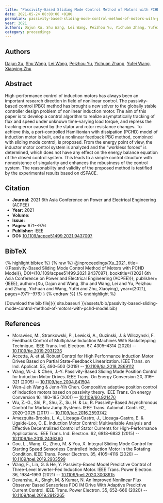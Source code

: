 ```yaml
---
title: "Passivity-Based Sliding Mode Control Method of Motors with PCHD Model"
date: 2021-05-24 00:00:00 +0100
permalink: passivity-based-sliding-mode-control-method-of-motors-with-pchd-model
year: 2021
authors: Dajun Xu, Shu Wang, Lei Wang, Peizhou Yu, Yichuan Zhang, Yufei Wang, Xiaoying Zhu
category: proceedings
---
```

 
## Authors
[Dajun Xu](authors/dajun-xu), [Shu Wang](authors/shu-wang), [Lei Wang](authors/lei-wang), [Peizhou Yu](authors/peizhou-yu), [Yichuan Zhang](authors/yichuan-zhang), [Yufei Wang](authors/yufei-wang), [Xiaoying Zhu](authors/xiaoying-zhu)
 
## Abstract
High-performance control of induction motors has always been an important research direction in field of nonlinear control. The passivity-based control (PBC) method has brought a new solver to the globally stable controller design problem of nonlinear induction motor. The aim of this paper is to develop a control algorithm to realize asymptotically tracking of flux and speed under unknown time-varying load torque, and repress the tracking error caused by the stator and rotor resistance changes. To achieve this, a port-controlled Hamiltonian with dissipation (PCHD) model of induction motor is built, and a nonlinear feedback PBC method, combined with sliding mode control, is proposed. From the energy point of view, the inductor motor control system is analyzed and the “workless forces” is determined, which does not have any effect on the energy balance equation of the closed control system. This leads to a simple control structure with nonexistence of singularity and enhances the robustness of the control system. The reasonability and validity of the proposed method is testified by the experimental results based on dSPACE.
 
## Citation
- **Journal:** 2021 6th Asia Conference on Power and Electrical Engineering (ACPEE)
- **Year:** 2021
- **Volume:** 
- **Issue:** 
- **Pages:** 971--976
- **Publisher:** IEEE
- **DOI:** [10.1109/acpee51499.2021.9437097](https://doi.org/10.1109/acpee51499.2021.9437097)
 
## BibTeX
{% highlight bibtex %}
{% raw %}
@inproceedings{Xu_2021,
  title={{Passivity-Based Sliding Mode Control Method of Motors with PCHD Model}},
  DOI={10.1109/acpee51499.2021.9437097},
  booktitle={{2021 6th Asia Conference on Power and Electrical Engineering (ACPEE)}},
  publisher={IEEE},
  author={Xu, Dajun and Wang, Shu and Wang, Lei and Yu, Peizhou and Zhang, Yichuan and Wang, Yufei and Zhu, Xiaoying},
  year={2021},
  pages={971--976}
}
{% endraw %}
{% endhighlight %}
 
[Download the bib file]({{ site.baseurl }}/assets/bib/passivity-based-sliding-mode-control-method-of-motors-with-pchd-model.bib)
 
## References
- Morawiec, M., Strankowski, P., Lewicki, A., Guzinski, J. & Wilczynski, F. Feedback Control of Multiphase Induction Machines With Backstepping Technique. IEEE Trans. Ind. Electron. 67, 4305–4314 (2020) -- [10.1109/tie.2019.2931236](https://doi.org/10.1109/tie.2019.2931236)
- Accetta, A. et al. Robust Control for High Performance Induction Motor Drives Based on Partial State-Feedback Linearization. IEEE Trans. on Ind. Applicat. 55, 490–503 (2019) -- [10.1109/tia.2018.2869112](https://doi.org/10.1109/tia.2018.2869112)
- Wang, W.-J. & Chen, J.-Y. Passivity-Based Sliding Mode Position Control for Induction Motor Drives. IEEE Trans. On Energy Conversion 20, 316–321 (2005) -- [10.1109/tec.2004.841504](https://doi.org/10.1109/tec.2004.841504)
- Wen-Jieh Wang & Jenn-Yih Chen. Compositive adaptive position control of induction motors based on passivity theory. IEEE Trans. On energy Conversion 16, 180–185 (2001) -- [10.1109/60.921470](https://doi.org/10.1109/60.921470)
- Wu, Z.-G., Shi, P., Shu, Z., Su, H. & Lu, R. Passivity-Based Asynchronous Control for Markov Jump Systems. IEEE Trans. Automat. Contr. 62, 2020–2025 (2017) -- [10.1109/tac.2016.2593742](https://doi.org/10.1109/tac.2016.2593742)
- Amezquita-Brooks, L. A., Liceaga-Castro, J., Liceaga-Castro, E. & Ugalde-Loo, C. E. Induction Motor Control: Multivariable Analysis and Effective Decentralized Control of Stator Currents for High-Performance Applications. IEEE Trans. Ind. Electron. 62, 6818–6832 (2015) -- [10.1109/tie.2015.2436360](https://doi.org/10.1109/tie.2015.2436360)
- Gou, L., Wang, C., Zhou, M. & You, X. Integral Sliding Mode Control for Starting Speed Sensorless Controlled Induction Motor in the Rotating Condition. IEEE Trans. Power Electron. 35, 4105–4116 (2020) -- [10.1109/tpel.2019.2933599](https://doi.org/10.1109/tpel.2019.2933599)
- Wang, F., Lin, G. & He, Y. Passivity-Based Model Predictive Control of Three-Level Inverter-Fed Induction Motor. IEEE Trans. Power Electron. 36, 1984–1993 (2021) -- [10.1109/tpel.2020.3008915](https://doi.org/10.1109/tpel.2020.3008915)
- Devanshu, A., Singh, M. & Kumar, N. An Improved Nonlinear Flux Observer Based Sensorless FOC IM Drive With Adaptive Predictive Current Control. IEEE Trans. Power Electron. 35, 652–666 (2020) -- [10.1109/tpel.2019.2912265](https://doi.org/10.1109/tpel.2019.2912265)

